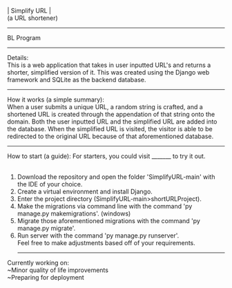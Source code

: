 | Simplify URL | <br>
(a URL shortener) <hr>

 BL Program <hr>

Details: <br>
This is a web application that takes in user inputted URL's and returns a shorter, simplified version of it. This was created using the Django web framework and SQLite as the backend database. <br><hr>

How it works (a simple summary): <br>
When a user submits a unique URL, a random string is crafted, and a shortened URL is created through the appendation of that string onto the domain. Both the user inputted URL and the simplified URL are added into the database. When the simplified URL is visited, the visitor is able to be redirected to the original URL because of that aforementioned database. <br><hr>

How to start (a guide):
For starters, you could visit _______ to try it out. <br> <br>
1. Download the repository and open the folder 'SimplifyURL-main' with the IDE of your choice. <br>
2. Create a virtual environment and install Django. <br>
3. Enter the project directory (SimplifyURL-main>shortURLProject). <br>
4. Make the migrations via command line with the command 'py manage.py makemigrations'. (windows) <br>
5. Migrate those aforementioned migrations with the command 'py manage.py migrate'. <br>
6. Run server with the command 'py manage.py runserver'. <br>
Feel free to make adjustments based off of your requirements. <hr>

Currently working on: <br>
~Minor quality of life improvements <br>
~Preparing for deployment <br>
